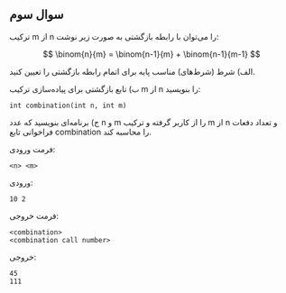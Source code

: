 ## سوال سوم

تركيب m از  n را می‌توان با رابطه بازگشتی به صورت زير نوشت:

$$
\binom{n}{m} = \binom{n-1}{m} + \binom{n-1}{m-1}
$$

الف) شرط (شرط‌های) مناسب پايه برای اتمام رابطه بازگشتی را تعيين كنيد.

ب) تابع بازگشتی برای پياده‌سازی تركيب m از  n را بنويسيد:

    int combination(int n, int m)

ج)‌ برنامه‌ای بنویسید که عدد n و m را از کاربر گرفته و ترکیب m از n و تعداد دفعات فراخوانی تابع combination را محاسبه کند.

فرمت ورودی:

	<n> <m>

ورودی:

    10 2

فرمت خروجی:

	<combination>
	<combination call number>

خروجی:

    45
    111